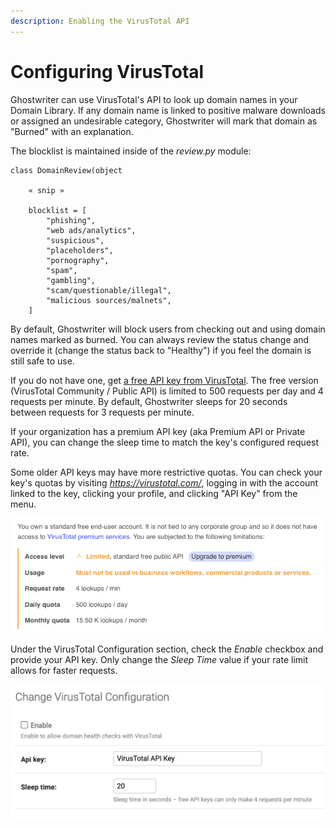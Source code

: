 ```yaml
---
description: Enabling the VirusTotal API
---
```


# Configuring VirusTotal

Ghostwriter can use VirusTotal's API to look up domain names in your Domain Library. If any domain name is linked to positive malware downloads or assigned an undesirable category, Ghostwriter will mark that domain as "Burned" with an explanation.

The blocklist is maintained inside of the _review.py_ module:&#x20;

```
class DomainReview(object

    « snip »

    blocklist = [
        "phishing",
        "web ads/analytics",
        "suspicious",
        "placeholders",
        "pornography",
        "spam",
        "gambling",
        "scam/questionable/illegal",
        "malicious sources/malnets",
    ]
```

By default, Ghostwriter will block users from checking out and using domain names marked as burned. You can always review the status change and override it (change the status back to "Healthy") if you feel the domain is still safe to use.

If you do not have one, get [a free API key from VirusTotal](https://developers.virustotal.com/reference). The free version (VirusTotal Community / Public API) is limited to 500 requests per day and 4 requests per minute. By default, Ghostwriter sleeps for 20 seconds between requests for 3 requests per minute.

If your organization has a premium API key (aka Premium API or Private API), you can change the sleep time to match the key's configured request rate.

Some older API keys may have more restrictive quotas. You can check your key's quotas by visiting _https://virustotal.com/_, logging in with the account linked to the key, clicking your profile, and clicking "API Key" from the menu.

![Quotas for a Free VirusTotal API Key](<../../.gitbook/assets/image (65).png>)

Under the VirusTotal Configuration section, check the _Enable_ checkbox and provide your API key. Only change the _Sleep Time_ value if your rate limit allows for faster requests.

![VirusTotal Configuration](<../../.gitbook/assets/image (44).png>)
